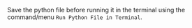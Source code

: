 Save the python file before running it in the terminal using the command/menu `Run Python File in Terminal`.
